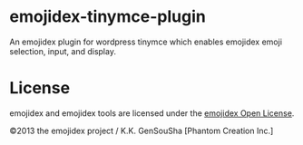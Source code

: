 emojidex-tinymce-plugin
=======================
An emojidex plugin for wordpress tinymce which enables emojidex emoji selection, input,
and display.



License
=======
emojidex and emojidex tools are licensed under the
[emojidex Open License](https://www.emojidex.com/emojidex/emojidex_open_license).

©2013 the emojidex project / K.K. GenSouSha [Phantom Creation Inc.]
